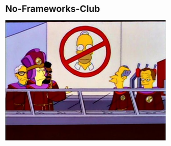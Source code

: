 # No-Frameworks-Club

![enter image description here](https://github.com/itsmattli/No-Frameworks-Club/blob/develop/images/nhc.jpg?raw=true)